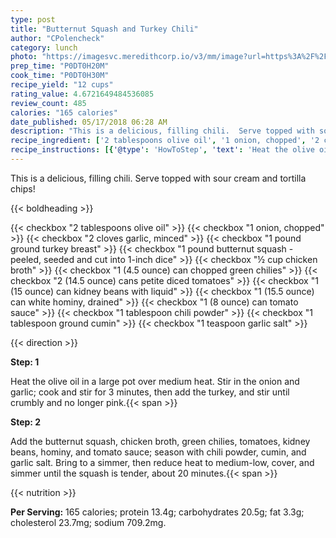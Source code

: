```yaml
---
type: post
title: "Butternut Squash and Turkey Chili"
author: "CPolencheck"
category: lunch
photo: "https://imagesvc.meredithcorp.io/v3/mm/image?url=https%3A%2F%2Fimages.media-allrecipes.com%2Fuserphotos%2F1590851.jpg"
prep_time: "P0DT0H20M"
cook_time: "P0DT0H30M"
recipe_yield: "12 cups"
rating_value: 4.6721649484536085
review_count: 485
calories: "165 calories"
date_published: 05/17/2018 06:28 AM
description: "This is a delicious, filling chili.  Serve topped with sour cream and tortilla chips!"
recipe_ingredient: ['2 tablespoons olive oil', '1 onion, chopped', '2 cloves garlic, minced', '1 pound ground turkey breast', '1 pound butternut squash - peeled, seeded and cut into 1-inch dice', '½ cup chicken broth', '1 (4.5 ounce) can chopped green chilies', '2 (14.5 ounce) cans petite diced tomatoes ', '1 (15 ounce) can kidney beans with liquid', '1 (15.5 ounce) can white hominy, drained', '1 (8 ounce) can tomato sauce', '1 tablespoon chili powder', '1 tablespoon ground cumin', '1 teaspoon garlic salt']
recipe_instructions: [{'@type': 'HowToStep', 'text': 'Heat the olive oil in a large pot over medium heat. Stir in the onion and garlic; cook and stir for 3 minutes, then add the turkey, and stir until crumbly and no longer pink.\n'}, {'@type': 'HowToStep', 'text': 'Add the butternut squash, chicken broth, green chilies, tomatoes, kidney beans, hominy, and tomato sauce; season with chili powder, cumin, and garlic salt. Bring to a simmer, then reduce heat to medium-low, cover, and simmer until the squash is tender, about 20 minutes.\n'}]
---
```


This is a delicious, filling chili.  Serve topped with sour cream and tortilla chips! 

{{< boldheading >}}

{{< checkbox "2 tablespoons olive oil" >}}
{{< checkbox "1  onion, chopped" >}}
{{< checkbox "2 cloves garlic, minced" >}}
{{< checkbox "1 pound ground turkey breast" >}}
{{< checkbox "1 pound butternut squash - peeled, seeded and cut into 1-inch dice" >}}
{{< checkbox "½ cup chicken broth" >}}
{{< checkbox "1 (4.5 ounce) can chopped green chilies" >}}
{{< checkbox "2 (14.5 ounce) cans petite diced tomatoes" >}}
{{< checkbox "1 (15 ounce) can kidney beans with liquid" >}}
{{< checkbox "1 (15.5 ounce) can white hominy, drained" >}}
{{< checkbox "1 (8 ounce) can tomato sauce" >}}
{{< checkbox "1 tablespoon chili powder" >}}
{{< checkbox "1 tablespoon ground cumin" >}}
{{< checkbox "1 teaspoon garlic salt" >}}


{{< direction >}}

**Step: 1**

Heat the olive oil in a large pot over medium heat. Stir in the onion and garlic; cook and stir for 3 minutes, then add the turkey, and stir until crumbly and no longer pink.{{< span >}}

**Step: 2**

Add the butternut squash, chicken broth, green chilies, tomatoes, kidney beans, hominy, and tomato sauce; season with chili powder, cumin, and garlic salt. Bring to a simmer, then reduce heat to medium-low, cover, and simmer until the squash is tender, about 20 minutes.{{< span >}}

{{< nutrition >}}

**Per Serving:** 165 calories; protein 13.4g; carbohydrates 20.5g; fat 3.3g; cholesterol 23.7mg; sodium 709.2mg.